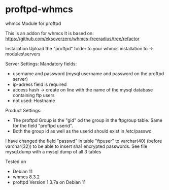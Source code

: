 # proftpd-whmcs
whmcs Module for proftpd

This is an addon for whmcs 
It is based on:		https://github.com/eksoverzero/whmcs-freeradius/tree/refactor

Installation
Upload the "proftpd" folder to your whmcs installation to
-> modules\servers

Server Settings:
Mandatory fields:
- username and password (mysql username and password on the proftpd server)
- ip-adress field is required
- access hash -> create on line with the name of the mysql database containing ftp users
- not used: Hostname 

Product Settings:
- The proftpd Group is the "gid" od the group in the ftpgroup table. Same for the field "proftpd userid". 
- Both the group id as well as the userid should exist in /etc/passwd

I have changed the field "passwd" in table "ftpuser" to varchar(40) (before varchar(32)) to be able to insert sha1 encrypted passwords.
See file mysql.dump with a mysql dump of all 3 tables

Tested on 
- Debian 11
- whmcs 8.3.2
- proftpd Version 1.3.7a on Debian 11
